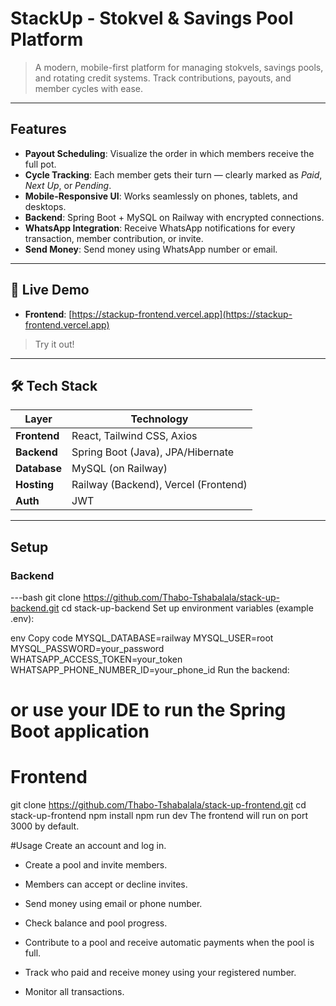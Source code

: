 # StackUp - Stokvel & Savings Pool Platform

> A modern, mobile-first platform for managing stokvels, savings pools, and rotating credit systems. Track contributions, payouts, and member cycles with ease.

---

## Features

- **Payout Scheduling**: Visualize the order in which members receive the full pot.  
- **Cycle Tracking**: Each member gets their turn — clearly marked as *Paid*, *Next Up*, or *Pending*.  
- **Mobile-Responsive UI**: Works seamlessly on phones, tablets, and desktops.  
- **Backend**: Spring Boot + MySQL on Railway with encrypted connections.  
- **WhatsApp Integration**: Receive WhatsApp notifications for every transaction, member contribution, or invite.  
- **Send Money**: Send money using WhatsApp number or email.

---

## 🚀 Live Demo

- **Frontend**: [[https://stackup-frontend.vercel.app](https://stackup-frontend.vercel.app)  ](https://stackup-frontend-eight.vercel.app/)

> Try it out!

---

## 🛠️ Tech Stack

| Layer       | Technology                              |
|------------|----------------------------------------|
| **Frontend** | React, Tailwind CSS, Axios              |
| **Backend**  | Spring Boot (Java), JPA/Hibernate      |
| **Database** | MySQL (on Railway)                     |
| **Hosting**  | Railway (Backend), Vercel (Frontend)   |
| **Auth**     | JWT                                    |

---

## Setup

### Backend

---bash
git clone https://github.com/Thabo-Tshabalala/stack-up-backend.git
cd stack-up-backend
Set up environment variables (example .env):

env
Copy code
MYSQL_DATABASE=railway
MYSQL_USER=root
MYSQL_PASSWORD=your_password
WHATSAPP_ACCESS_TOKEN=your_token
WHATSAPP_PHONE_NUMBER_ID=your_phone_id
Run the backend:


# or use your IDE to run the Spring Boot application

# Frontend

git clone https://github.com/Thabo-Tshabalala/stack-up-frontend.git
cd stack-up-frontend
npm install
npm run dev
The frontend will run on port 3000 by default.

#Usage
Create an account and log in.

- Create a pool and invite members.

- Members can accept or decline invites.

- Send money using email or phone number.

- Check balance and pool progress.

- Contribute to a pool and receive automatic payments when the pool is full.

- Track who paid and receive money using your registered number.

- Monitor all transactions.
